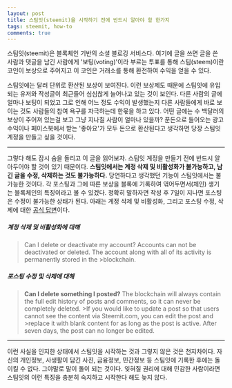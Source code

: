 ```yaml
---
layout: post
title: 스팀잇(steemit)을 시작하기 전에 반드시 알아야 할 한가지
tags: steemit, how-to 
comments: true    
---
```


스팀잇(steemit)은 블록체인 기반의 소셜 블로깅 서비스다. 여기에 글을 쓰면 글을 쓴 사람과 댓글을 남긴 사람에게 '보팅(voting)'이라 부르는 투표를 통해 스팀(steem)이란 코인이 보상으로 주어지고 이 코인은 거래소를 통해 환전하여 수익을 얻을 수 있다. 
  
스팀잇에는 달러 단위로 환산된 보상이 보여진다. 이런 보상제도 때문에 스팀잇에 유입되는 유저와 작성글이 최근들어 심심찮게 늘어나고 있는 것이 보인다. 다른 사람의 글에 얼마나 보팅이 되었고 그로 인해 어느 정도 수익이 발생했는지 다른 사람들에게 바로 보이는 것도 사람들의 참여 욕구를 자극하는데 한몫을 하고 있다. 어떤 글에는 수 백달러의 보상이 주어져 있는걸 보고 그냥 지나칠 사람이 얼마나 있을까? 푼돈으로 들어오는 광고 수익이나 페이스북에서 받는 '좋아요'가 모두 돈으로 환산된다고 생각하면 당장 스팀잇 계정을 만들고 싶을 것이다.

***

그렇다 해도 잠시 숨을 돌리고 이 글을 읽어보자. 스팀잇 계정을 만들기 전에 반드시 알아두어야 할 것이 있기 때문이다. **스팀잇에서는 계정 삭제 및 비활성화가 불가능하고, 남긴 글을 수정, 삭제하는 것도 불가능하다.** 당연하다고 생각했던 기능이 스팀잇에서는 불가능한 것이다. 각 포스팅과 그에 따른 보상을 블록에 기록하여 엮어두면서(체인) 생기는 블록체인의 특징이라고 볼 수 있겠다. 정확히 말하자면 작성 후 7일이 지나면 포스팅은 수정이 불가능한 상태가 된다. 아래는 계정 삭제 및 비활성화, 그리고 포스팅 수정, 삭제에 대한 [공식 답변](https://steemit.com/faq.html)이다.

##### 계정 삭제 및 비활성화에 대해
>Can I delete or deactivate my account?
>Accounts can not be deactivated or deleted. The account along with all of its activity is permanently stored in the >blockchain.

##### 포스팅 수정 및 삭제에 대해
>**Can I delete something I posted?**
>The blockchain will always contain the full edit history of posts and comments, so it can never be completely deleted. >If you would like to update a post so that users cannot see the content via Steemit.com, you can edit the post and >replace it with blank content for as long as the post is active. After seven days, the post can no longer be edited.
   
***

이런 사실을 인지한 상태에서 스팀잇을 시작하는 것과 그렇지 않은 것은 천지차이다. 자신의 개인정보, 사생활이 담긴 사진, 금융정보, 민간정보 등 스팀잇에 기록한 후에는 돌이킬 수 없다. 그야말로 말이 돌이 되는 것이다. 잊혀질 권리에 대해 민감한 사람이라면 스팀잇의 이런 특징을 충분히 숙지하고 시작한다 해도 늦지 않다.
       
       
